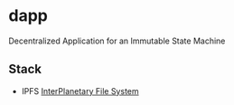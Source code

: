# dapp
Decentralized Application for an Immutable State Machine

## Stack
- IPFS [InterPlanetary File System](https://ipfs.io/)
